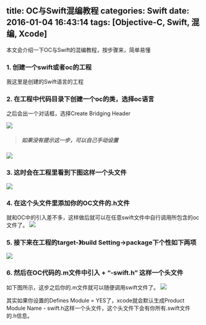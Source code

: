 title: OC与Swift混编教程
categories: Swift
date: 2016-01-04 16:43:14
tags: [Objective-C, Swift, 混编, Xcode]
---

本文会介绍一下OC与Swift的混编教程，按步骤来，简单易懂

### 1. 创建一个swift或者oc的工程

我这里是创建的Swift语言的工程

### 2. 在工程中代码目录下创建一个oc的类，选择oc语言

之后会出一个对话框，选择Create Bridging Header

<!--more-->
![](http://img.blog.csdn.net/20160104165138216)

> ##### 如果没有提示这一步，可以自己手动设置
![](http://img.blog.csdn.net/20160106102111878)

### 3. 这时会在工程里看到下图这样一个头文件  

![](http://img.blog.csdn.net/20160104165151903)

### 4. 在这个头文件里添加你的OC文件的.h文件

就和OC中的引入差不多，这样做后就可以在任意swift文件中自行调用所包含的oc文件了。 
![](http://img.blog.csdn.net/20160104165209436)
### 5. 接下来在工程的target-》build Setting->package下个性如下两项 
![](http://img.blog.csdn.net/20160104165215673)

### 6. 然后在OC代码的.m文件中引入  + “-swift.h” 这样一个头文件

如下图所示，这步之后你的.m文件就可以随便调用swift文件了。
![](http://img.blog.csdn.net/20160104165221793)

其实如果你设置的Defines Module = YES了，xcode就会默认生成Product Module Name - swift.h这样一个头文件，这个头文件下会有你所有.swift文件的.h信息。 